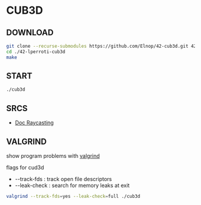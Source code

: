 # CUB3D

## DOWNLOAD

```bash
git clone --recurse-submodules https://github.com/Elnop/42-cub3d.git 42-lperroti-cub3d
cd ./42-lperroti-cub3d
make
```
## START
 
```bash
./cub3d
```
## SRCS

- [Doc Raycasting](https://lodev.org/cgtutor/raycasting.html)

## VALGRIND

show program problems with [valgrind](https://valgrind.org/)

flags for cud3d

- --track-fds : track open file descriptors
- --leak-check : search for memory leaks at exit

```bash
valgrind --track-fds=yes --leak-check=full ./cub3d

```